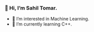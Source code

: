 ### 👋 Hi, I’m Sahil Tomar.
- 👀 I’m interested in Machine Learning.
- 🌱 I’m currently learning C++.

<!---
Sahil-Tomar/Sahil-Tomar is a ✨ special ✨ repository because its `README.md` (this file) appears on your GitHub profile.
You can click the Preview link to take a look at your changes.
--->
